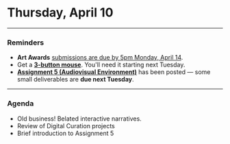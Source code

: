# Thursday, April 10

---

### Reminders

* **Art Awards** [submissions are due by 5pm Monday, April 14](https://docs.google.com/document/d/19nIiLgecg2j82AB-yGhDrMtTlAeEjtex/edit?tab=t.0).
* Get a [**3-button mouse**](https://github.com/golanlevin/60-120/blob/main/2025/syllabus/readme.md#required-course-materials). You'll need it starting next Tuesday. 
* [**Assignment 5 (Audiovisual Environment)**](../assignments/audiovisual_environment/readme.md) has been posted — some small deliverables are **due next Tuesday**.

---

### Agenda

* Old business! Belated interactive narratives.
* Review of Digital Curation projects
* Brief introduction to Assignment 5

